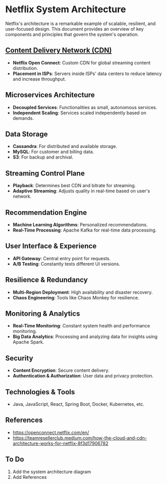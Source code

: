 # Netflix System Architecture

Netflix's architecture is a remarkable example of scalable, resilient, and user-focused design. This document provides an overview of key components and principles that govern the system's operation.

## [Content Delivery Network (CDN)](./CDN/)

- **Netflix Open Connect**: Custom CDN for global streaming content distribution.
- **Placement in ISPs**: Servers inside ISPs' data centers to reduce latency and increase throughput.

## Microservices Architecture

- **Decoupled Services**: Functionalities as small, autonomous services.
- **Independent Scaling**: Services scaled independently based on demands.

## Data Storage

- **Cassandra**: For distributed and available storage.
- **MySQL**: For customer and billing data.
- **S3**: For backup and archival.

## Streaming Control Plane

- **Playback**: Determines best CDN and bitrate for streaming.
- **Adaptive Streaming**: Adjusts quality in real-time based on user's network.

## Recommendation Engine

- **Machine Learning Algorithms**: Personalized recommendations.
- **Real-Time Processing**: Apache Kafka for real-time data processing.

## User Interface & Experience

- **API Gateway**: Central entry point for requests.
- **A/B Testing**: Constantly tests different UI versions.

## Resilience & Redundancy

- **Multi-Region Deployment**: High availability and disaster recovery.
- **Chaos Engineering**: Tools like Chaos Monkey for resilience.

## Monitoring & Analytics

- **Real-Time Monitoring**: Constant system health and performance monitoring.
- **Big Data Analytics**: Processing and analyzing data for insights using Apache Spark.

## Security

- **Content Encryption**: Secure content delivery.
- **Authentication & Authorization**: User data and privacy protection.

## Technologies & Tools

- Java, JavaScript, React, Spring Boot, Docker, Kubernetes, etc.

## References

* https://openconnect.netflix.com/en/
* https://teamresellerclub.medium.com/how-the-cloud-and-cdn-architecture-works-for-netflix-8f3d17906782

## To Do
1. Add the system architecture diagram
2. Add References

